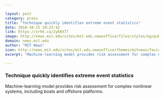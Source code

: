 ```yaml
---

layout: post
category: press
title: "Technique quickly identifies extreme event statistics"
date: 2018-10-15 19:23:42
link: https://vrhk.co/2yk6X77
image: http://news.mit.edu/sites/mit.edu.newsoffice/files/styles/og/public/images/2018/MIT-Ocean-Events.jpg
domain: news.mit.edu
author: "MIT News"
icon: http://news.mit.edu/sites/mit.edu.newsoffice/themes/mitnews/favicon.ico
excerpt: "Machine-learning model provides risk assessment for complex nonlinear systems, including boats and offshore platforms."

---
```


### Technique quickly identifies extreme event statistics

Machine-learning model provides risk assessment for complex nonlinear systems, including boats and offshore platforms.